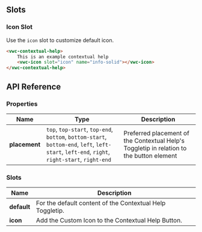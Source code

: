 ## Slots

### Icon Slot

Use the `icon` slot to customize default icon.

```html preview
<vwc-contextual-help>
	This is an example contextual help
	<vwc-icon slot="icon" name="info-solid"></vwc-icon>
</vwc-contextual-help>
```

## API Reference

### Properties

<div class="table-wrapper">

| Name          | Type                                                                                                                                         | Description                                                                              |
| ------------- | -------------------------------------------------------------------------------------------------------------------------------------------- | ---------------------------------------------------------------------------------------- |
| **placement** | `top`, `top-start`, `top-end`, `bottom`, `bottom-start`, `bottom-end`, `left`, `left-start`, `left-end`, `right`, `right-start`, `right-end` | Preferred placement of the Contextual Help's Toggletip in relation to the button element |

</div>

### Slots

<div class="table-wrapper">

| Name        | Description                                               |
| ----------- | --------------------------------------------------------- |
| **default** | For the default content of the Contextual Help Toggletip. |
| **icon**    | Add the Custom Icon to the Contextual Help Button.        |

</div>
